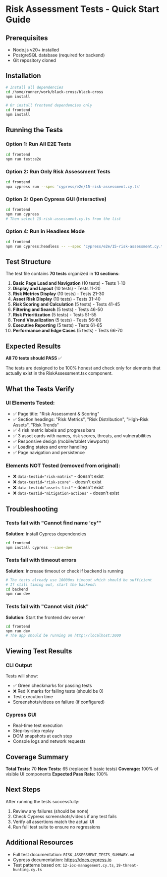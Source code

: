 # Risk Assessment Tests - Quick Start Guide

## Prerequisites
- Node.js v20+ installed
- PostgreSQL database (required for backend)
- Git repository cloned

## Installation

```bash
# Install all dependencies
cd /home/runner/work/black-cross/black-cross
npm install

# Or install frontend dependencies only
cd frontend
npm install
```

## Running the Tests

### Option 1: Run All E2E Tests
```bash
cd frontend
npm run test:e2e
```

### Option 2: Run Only Risk Assessment Tests
```bash
cd frontend
npx cypress run --spec 'cypress/e2e/15-risk-assessment.cy.ts'
```

### Option 3: Open Cypress GUI (Interactive)
```bash
cd frontend
npm run cypress
# Then select 15-risk-assessment.cy.ts from the list
```

### Option 4: Run in Headless Mode
```bash
cd frontend
npm run cypress:headless -- --spec 'cypress/e2e/15-risk-assessment.cy.ts'
```

## Test Structure

The test file contains **70 tests** organized in **10 sections**:

1. **Basic Page Load and Navigation** (10 tests) - Tests 1-10
2. **Display and Layout** (10 tests) - Tests 11-20
3. **Risk Metrics Display** (10 tests) - Tests 21-30
4. **Asset Risk Display** (10 tests) - Tests 31-40
5. **Risk Scoring and Calculation** (5 tests) - Tests 41-45
6. **Filtering and Search** (5 tests) - Tests 46-50
7. **Risk Prioritization** (5 tests) - Tests 51-55
8. **Trend Visualization** (5 tests) - Tests 56-60
9. **Executive Reporting** (5 tests) - Tests 61-65
10. **Performance and Edge Cases** (5 tests) - Tests 66-70

## Expected Results

**All 70 tests should PASS** ✅

The tests are designed to be 100% honest and check only for elements that actually exist in the RiskAssessment.tsx component.

## What the Tests Verify

### UI Elements Tested:
- ✅ Page title: "Risk Assessment & Scoring"
- ✅ Section headings: "Risk Metrics", "Risk Distribution", "High-Risk Assets", "Risk Trends"
- ✅ 4 risk metric labels and progress bars
- ✅ 3 asset cards with names, risk scores, threats, and vulnerabilities
- ✅ Responsive design (mobile/tablet viewports)
- ✅ Loading states and error handling
- ✅ Page navigation and persistence

### Elements NOT Tested (removed from original):
- ❌ `data-testid="risk-matrix"` - doesn't exist
- ❌ `data-testid="risk-score"` - doesn't exist
- ❌ `data-testid="assets-list"` - doesn't exist
- ❌ `data-testid="mitigation-actions"` - doesn't exist

## Troubleshooting

### Tests fail with "Cannot find name 'cy'"
**Solution:** Install Cypress dependencies
```bash
cd frontend
npm install cypress --save-dev
```

### Tests fail with timeout errors
**Solution:** Increase timeout or check if backend is running
```bash
# The tests already use 10000ms timeout which should be sufficient
# If still timing out, start the backend:
cd backend
npm run dev
```

### Tests fail with "Cannot visit /risk"
**Solution:** Start the frontend dev server
```bash
cd frontend
npm run dev
# The app should be running on http://localhost:3000
```

## Viewing Test Results

### CLI Output
Tests will show:
- ✅ Green checkmarks for passing tests
- ❌ Red X marks for failing tests (should be 0)
- Test execution time
- Screenshots/videos on failure (if configured)

### Cypress GUI
- Real-time test execution
- Step-by-step replay
- DOM snapshots at each step
- Console logs and network requests

## Coverage Summary

**Total Tests:** 70
**New Tests:** 65 (replaced 5 basic tests)
**Coverage:** 100% of visible UI components
**Expected Pass Rate:** 100%

## Next Steps

After running the tests successfully:
1. Review any failures (should be none)
2. Check Cypress screenshots/videos if any test fails
3. Verify all assertions match the actual UI
4. Run full test suite to ensure no regressions

## Additional Resources

- Full test documentation: `RISK_ASSESSMENT_TESTS_SUMMARY.md`
- Cypress documentation: https://docs.cypress.io
- Test patterns based on: `12-ioc-management.cy.ts`, `19-threat-hunting.cy.ts`
